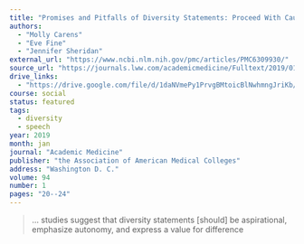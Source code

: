 ```yaml
---
title: "Promises and Pitfalls of Diversity Statements: Proceed With Caution"
authors:
  - "Molly Carens"
  - "Eve Fine"
  - "Jennifer Sheridan"
external_url: "https://www.ncbi.nlm.nih.gov/pmc/articles/PMC6309930/"
source_url: "https://journals.lww.com/academicmedicine/Fulltext/2019/01000/Promises_and_Pitfalls_of_Diversity_Statements_.13.aspx"
drive_links:
  - "https://drive.google.com/file/d/1daNVmePy1PrvgBMtoicBlNwhmngJriKb/view?usp=drivesdk"
course: social
status: featured
tags:
  - diversity
  - speech
year: 2019
month: jan
journal: "Academic Medicine"
publisher: "the Association of American Medical Colleges"
address: "Washington D. C."
volume: 94
number: 1
pages: "20--24"
---
```


> … studies suggest that diversity statements [should] be aspirational, emphasize autonomy, and express a value for difference
